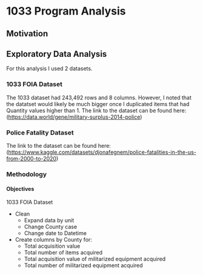 # 1033 Program Analysis

## Motivation

## Exploratory Data Analysis

For this analysis I used 2 datasets.

### 1033 FOIA Dataset

The 1033 dataset had 243,492 rows and 8 columns. However, I noted that the datatset would likely be much bigger once I duplicated items that had Quantity values higher than 1. 
The link to the dataset can be found here: (https://data.world/gene/military-surplus-2014-police)

### Police Fatality Dataset

The link to the dataset can be found here: (https://www.kaggle.com/datasets/djonafegnem/police-fatalities-in-the-us-from-2000-to-2020)

### Methodology

#### Objectives
1033 FOIA Dataset
- Clean 
    - Expand data by unit
    - Change County case
    - Change date to Datetime
- Create columns by County for:
    - Total acquisition value
    - Total number of items acquired
    - Total acquisition value of militarized equipment acquired
    - Total number of militarized equipment acquired
